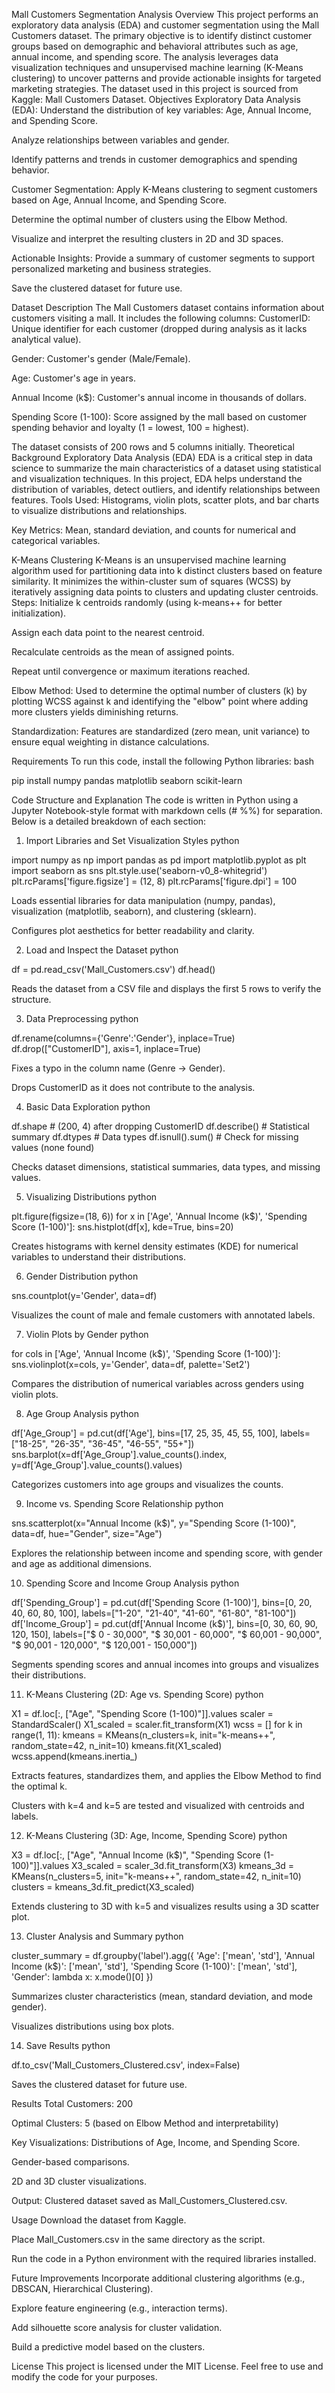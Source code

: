 Mall Customers Segmentation Analysis
Overview
This project performs an exploratory data analysis (EDA) and customer segmentation using the Mall Customers dataset. The primary objective is to identify distinct customer groups based on demographic and behavioral attributes such as age, annual income, and spending score. The analysis leverages data visualization techniques and unsupervised machine learning (K-Means clustering) to uncover patterns and provide actionable insights for targeted marketing strategies.
The dataset used in this project is sourced from Kaggle: Mall Customers Dataset.
Objectives
Exploratory Data Analysis (EDA):
Understand the distribution of key variables: Age, Annual Income, and Spending Score.

Analyze relationships between variables and gender.

Identify patterns and trends in customer demographics and spending behavior.

Customer Segmentation:
Apply K-Means clustering to segment customers based on Age, Annual Income, and Spending Score.

Determine the optimal number of clusters using the Elbow Method.

Visualize and interpret the resulting clusters in 2D and 3D spaces.

Actionable Insights:
Provide a summary of customer segments to support personalized marketing and business strategies.

Save the clustered dataset for future use.

Dataset Description
The Mall Customers dataset contains information about customers visiting a mall. It includes the following columns:
CustomerID: Unique identifier for each customer (dropped during analysis as it lacks analytical value).

Gender: Customer's gender (Male/Female).

Age: Customer's age in years.

Annual Income (k$): Customer's annual income in thousands of dollars.

Spending Score (1-100): Score assigned by the mall based on customer spending behavior and loyalty (1 = lowest, 100 = highest).

The dataset consists of 200 rows and 5 columns initially.
Theoretical Background
Exploratory Data Analysis (EDA)
EDA is a critical step in data science to summarize the main characteristics of a dataset using statistical and visualization techniques. In this project, EDA helps understand the distribution of variables, detect outliers, and identify relationships between features.
Tools Used: Histograms, violin plots, scatter plots, and bar charts to visualize distributions and relationships.

Key Metrics: Mean, standard deviation, and counts for numerical and categorical variables.

K-Means Clustering
K-Means is an unsupervised machine learning algorithm used for partitioning data into k distinct clusters based on feature similarity. It minimizes the within-cluster sum of squares (WCSS) by iteratively assigning data points to clusters and updating cluster centroids.
Steps:
Initialize k centroids randomly (using k-means++ for better initialization).

Assign each data point to the nearest centroid.

Recalculate centroids as the mean of assigned points.

Repeat until convergence or maximum iterations reached.

Elbow Method: Used to determine the optimal number of clusters (k) by plotting WCSS against k and identifying the "elbow" point where adding more clusters yields diminishing returns.

Standardization: Features are standardized (zero mean, unit variance) to ensure equal weighting in distance calculations.

Requirements
To run this code, install the following Python libraries:
bash

pip install numpy pandas matplotlib seaborn scikit-learn

Code Structure and Explanation
The code is written in Python using a Jupyter Notebook-style format with markdown cells (# %%) for separation. Below is a detailed breakdown of each section:
1. Import Libraries and Set Visualization Styles
python

import numpy as np
import pandas as pd
import matplotlib.pyplot as plt
import seaborn as sns
plt.style.use('seaborn-v0_8-whitegrid')
plt.rcParams['figure.figsize'] = (12, 8)
plt.rcParams['figure.dpi'] = 100

Loads essential libraries for data manipulation (numpy, pandas), visualization (matplotlib, seaborn), and clustering (sklearn).

Configures plot aesthetics for better readability and clarity.

2. Load and Inspect the Dataset
python

df = pd.read_csv('Mall_Customers.csv')
df.head()

Reads the dataset from a CSV file and displays the first 5 rows to verify the structure.

3. Data Preprocessing
python

df.rename(columns={'Genre':'Gender'}, inplace=True)
df.drop(["CustomerID"], axis=1, inplace=True)

Fixes a typo in the column name (Genre → Gender).

Drops CustomerID as it does not contribute to the analysis.

4. Basic Data Exploration
python

df.shape  # (200, 4) after dropping CustomerID
df.describe()  # Statistical summary
df.dtypes  # Data types
df.isnull().sum()  # Check for missing values (none found)

Checks dataset dimensions, statistical summaries, data types, and missing values.

5. Visualizing Distributions
python

plt.figure(figsize=(18, 6))
for x in ['Age', 'Annual Income (k$)', 'Spending Score (1-100)']:
    sns.histplot(df[x], kde=True, bins=20)

Creates histograms with kernel density estimates (KDE) for numerical variables to understand their distributions.

6. Gender Distribution
python

sns.countplot(y='Gender', data=df)

Visualizes the count of male and female customers with annotated labels.

7. Violin Plots by Gender
python

for cols in ['Age', 'Annual Income (k$)', 'Spending Score (1-100)']:
    sns.violinplot(x=cols, y='Gender', data=df, palette='Set2')

Compares the distribution of numerical variables across genders using violin plots.

8. Age Group Analysis
python

df['Age_Group'] = pd.cut(df['Age'], bins=[17, 25, 35, 45, 55, 100], labels=["18-25", "26-35", "36-45", "46-55", "55+"])
sns.barplot(x=df['Age_Group'].value_counts().index, y=df['Age_Group'].value_counts().values)

Categorizes customers into age groups and visualizes the counts.

9. Income vs. Spending Score Relationship
python

sns.scatterplot(x="Annual Income (k$)", y="Spending Score (1-100)", data=df, hue="Gender", size="Age")

Explores the relationship between income and spending score, with gender and age as additional dimensions.

10. Spending Score and Income Group Analysis
python

df['Spending_Group'] = pd.cut(df['Spending Score (1-100)'], bins=[0, 20, 40, 60, 80, 100], labels=["1-20", "21-40", "41-60", "61-80", "81-100"])
df['Income_Group'] = pd.cut(df['Annual Income (k$)'], bins=[0, 30, 60, 90, 120, 150], labels=["$ 0 - 30,000", "$ 30,001 - 60,000", "$ 60,001 - 90,000", "$ 90,001 - 120,000", "$ 120,001 - 150,000"])

Segments spending scores and annual incomes into groups and visualizes their distributions.

11. K-Means Clustering (2D: Age vs. Spending Score)
python

X1 = df.loc[:, ["Age", "Spending Score (1-100)"]].values
scaler = StandardScaler()
X1_scaled = scaler.fit_transform(X1)
wcss = []
for k in range(1, 11):
    kmeans = KMeans(n_clusters=k, init="k-means++", random_state=42, n_init=10)
    kmeans.fit(X1_scaled)
    wcss.append(kmeans.inertia_)

Extracts features, standardizes them, and applies the Elbow Method to find the optimal k.

Clusters with k=4 and k=5 are tested and visualized with centroids and labels.

12. K-Means Clustering (3D: Age, Income, Spending Score)
python

X3 = df.loc[:, ["Age", "Annual Income (k$)", "Spending Score (1-100)"]].values
X3_scaled = scaler_3d.fit_transform(X3)
kmeans_3d = KMeans(n_clusters=5, init="k-means++", random_state=42, n_init=10)
clusters = kmeans_3d.fit_predict(X3_scaled)

Extends clustering to 3D with k=5 and visualizes results using a 3D scatter plot.

13. Cluster Analysis and Summary
python

cluster_summary = df.groupby('label').agg({
    'Age': ['mean', 'std'],
    'Annual Income (k$)': ['mean', 'std'],
    'Spending Score (1-100)': ['mean', 'std'],
    'Gender': lambda x: x.mode()[0]
})

Summarizes cluster characteristics (mean, standard deviation, and mode gender).

Visualizes distributions using box plots.

14. Save Results
python

df.to_csv('Mall_Customers_Clustered.csv', index=False)

Saves the clustered dataset for future use.

Results
Total Customers: 200

Optimal Clusters: 5 (based on Elbow Method and interpretability)

Key Visualizations:
Distributions of Age, Income, and Spending Score.

Gender-based comparisons.

2D and 3D cluster visualizations.

Output: Clustered dataset saved as Mall_Customers_Clustered.csv.

Usage
Download the dataset from Kaggle.

Place Mall_Customers.csv in the same directory as the script.

Run the code in a Python environment with the required libraries installed.

Future Improvements
Incorporate additional clustering algorithms (e.g., DBSCAN, Hierarchical Clustering).

Explore feature engineering (e.g., interaction terms).

Add silhouette score analysis for cluster validation.

Build a predictive model based on the clusters.

License
This project is licensed under the MIT License. Feel free to use and modify the code for your purposes.


